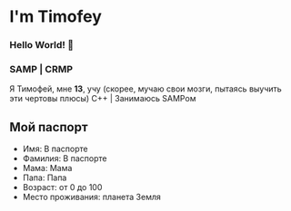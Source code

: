 # I'm Timofey
### Hello World! 👋
### SAMP | CRMP
Я Тимофей, мне **13**, учу (скорее, мучаю свои мозги, пытаясь выучить эти чертовы плюсы) C++ | Занимаюсь SAMPом 
## Мой паспорт
- Имя: В паспорте
- Фамилия: В паспорте
- Мама: Мама
- Папа: Папа
- Возраст: от 0 до 100
- Место проживания: планета Земля

<!--
**HikaSear/HikaSear** is a ✨ _special_ ✨ repository because its `README.md` (this file) appears on your GitHub profile.

Here are some ideas to get you started:

- 🔭 I’m currently working on ...
- 🌱 I’m currently learning ...
- 👯 I’m looking to collaborate on ...
- 🤔 I’m looking for help with ...
- 💬 Ask me about ...
- 📫 How to reach me: ...
- 😄 Pronouns: ...
- ⚡ Fun fact: ...
-->
